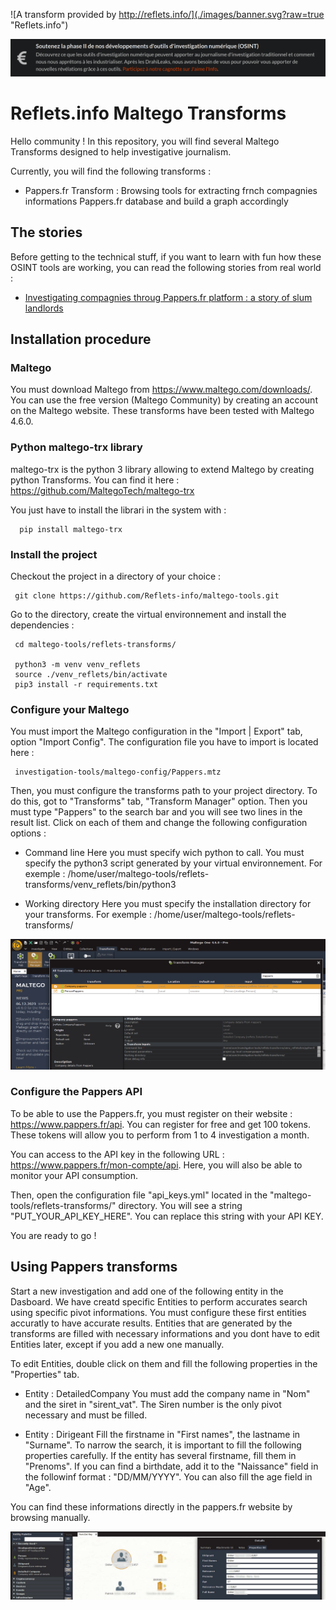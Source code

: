 ![A transform provided by http://reflets.info/](./images/banner.svg?raw=true "Reflets.info")

[<img src="./images/cagnotte.png">](https://donorbox.org/reflets-2)

# Reflets.info Maltego Transforms

Hello community ! In this repository, you will find several Maltego Transforms designed to help investigative journalism.

Currently, you will find the following transforms :

 - Pappers.fr Transform : Browsing tools for extracting frnch compagnies informations Pappers.fr database and build a graph accordingly

 ## The stories

 Before getting to the technical stuff, if you want to learn with fun how these OSINT tools are working, you can read the following stories from real world : 

 - [Investigating compagnies throug Pappers.fr platform : a story of slum landlords](https://reflets.info/articles/osint-reflets-partage-avec-la-communaute-ses-tranforms-maltego-pour-pappers/)
 
## Installation procedure
 
### Maltego
 
 You must download Maltego from https://www.maltego.com/downloads/. You can use the free version (Maltego Community) by creating an account on the Maltego website.
 These transforms have been tested with Maltego 4.6.0.
 
### Python maltego-trx library
 
 maltego-trx is the python 3 library allowing to extend Maltego by creating python Transforms. You can find it here : https://github.com/MaltegoTech/maltego-trx
 
 You just have to install the librari in the system with :
 
      pip install maltego-trx
      
### Install the project

Checkout the project in a directory of your choice : 

     git clone https://github.com/Reflets-info/maltego-tools.git
     
Go to the directory, create the virtual environnement and install the dependencies :

     cd maltego-tools/reflets-transforms/
     
     python3 -m venv venv_reflets
     source ./venv_reflets/bin/activate
     pip3 install -r requirements.txt
     
### Configure your Maltego

You must import the Maltego configuration in the "Import | Export" tab, option "Import Config". The configuration file you have to import is located here :

     investigation-tools/maltego-config/Pappers.mtz
     
Then, you must configure the transforms path to your project directory. To do this, got to "Transforms" tab, "Transform Manager" option. Then you must type "Pappers" to the search bar and you will see two lines in the result list. Click on each of them and change the following configuration options :

- Command line
Here you must specify wich python to call. You must specify the python3 script generated by your virtual environnement. For exemple :
     /home/user/maltego-tools/reflets-transforms/venv_reflets/bin/python3

- Working directory
Here you must specify the installation directory for your transforms. For exemple :
     /home/user/maltego-tools/reflets-transforms/

![Configuration of transforms](./images/configure_transform.png)

### Configure the Pappers API

To be able to use the Pappers.fr, you must register on their website : https://www.pappers.fr/api. You can register for free and get 100 tokens. These tokens will allow you to perform from 1 to 4 investigation a month. 

You can access to the API key in the following URL : https://www.pappers.fr/mon-compte/api. Here, you will also be able to monitor your API consumption.

Then, open the configuration file "api_keys.yml" located in the "maltego-tools/reflets-transforms/" directory. You will see a string "PUT_YOUR_API_KEY_HERE". You can replace this string with your API KEY.
       
You are ready to go !

## Using Pappers transforms

Start a new investigation and add one of the following entity in the Dasboard. We have creatd specific Entities to perform accurates search using specific pivot informations. You must configure these first entities accuratly to have accurate results. Entities that are generated by the transforms are filled with necessary informations and you dont have to edit Entities later, except if you add a new one manually.

To edit Entities, double click on them and fill the following properties in the "Properties" tab.

- Entity : DetailedCompany
You must add the company name in "Nom" and the siret in "sirent_vat". The Siren number is the only pivot necessary and must be filled.

- Entity : Dirigeant
Fill the firstname in "First names", the lastname in "Surname". To narrow the search, it is important to fill the following properties carefully. If the entity has several firstname, fill them in "Prenoms". If you can find a birthdate, add it to the "Naissance" field in the followinf format : "DD/MM/YYYY". You can also fill the age field in "Age".

You can find these informations directly in the pappers.fr website by browsing manually.

![Configuration of entities](./images/entities_config.png)

 




